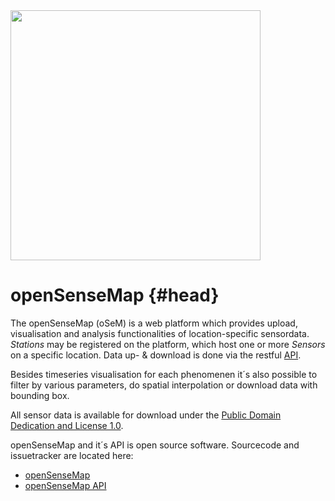 <img src="https://raw.githubusercontent.com/sensebox/resources/master/images/sensebox_logo_neu.png" align="center" width="400"/>

# openSenseMap {#head}

The openSenseMap (oSeM) is a web platform which provides upload, visualisation and analysis functionalities of location-specific sensordata.
_Stations_ may be registered on the platform, which host one or more _Sensors_ on a specific location. Data up- & download is done via the restful [API](https://github.com/sensebox/OpenSenseMap-API).

Besides timeseries visualisation for each phenomenen it´s also possible to filter by various parameters, do spatial interpolation or download data with bounding box.

All sensor data is available for download under the [Public Domain Dedication and License 1.0](http://opendatacommons.org/licenses/pddl/summary/).

openSenseMap and it´s API is open source software. Sourcecode and issuetracker are located here:

- [openSenseMap](https://github.com/sensebox/OpenSenseMap)
- [openSenseMap API](https://github.com/sensebox/OpenSenseMap-API)
